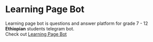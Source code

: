 # Learning Page Bot
<p>
  Learning page bot is questions and answer platform for grade 7 - 12 <strong>Ethiopian</strong> students telegram bot.<br>
  Check out <a href='t.me/learning_page_bot'>Learning Page Bot</a>
 </p>

